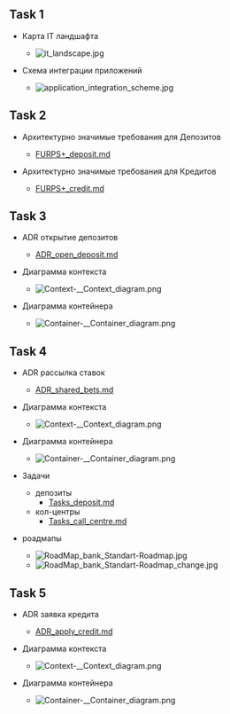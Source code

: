 ## Task 1
- Карта IT ландшафта
  - ![it_landscape.jpg](Task1/it_landscape.jpg)

- Схема интеграции приложений
  - ![application_integration_scheme.jpg](Task1/application_integration_scheme.jpg)

## Task 2
- Архитектурно значимые требования для Депозитов 
  - [FURPS+_deposit.md](Task2/FURPS%2B_deposit.md)

- Архитектурно значимые требования для Кредитов
  - [FURPS+_credit.md](Task2/FURPS%2B_credit.md)

## Task 3
- ADR открытие депозитов
  - [ADR_open_deposit.md](Task3/ADR_open_deposit.md)

- Диаграмма контекста
  - ![Context-__Context_diagram.png](Task3/Context-__Context_diagram.png)
- Диаграмма контейнера
  - ![Container-__Container_diagram.png](Task3/Container-__Container_diagram.png)
  
## Task 4
- ADR рассылка ставок
  - [ADR_shared_bets.md](Task4/ADR_shared_bets.md)
  
- Диаграмма контекста
  - ![Context-__Context_diagram.png](Task4/Context-__Context_diagram.png)
- Диаграмма контейнера
  - ![Container-__Container_diagram.png](Task4/Container-__Container_diagram.png)

- Задачи
  - депозиты
    - [Tasks_deposit.md](Task4/Tasks_deposit.md)
  - кол-центры
    - [Tasks_call_centre.md](Task4/Tasks_call_centre.md)

- роадмапы
  - ![RoadMap_bank_Standart-Roadmap.jpg](Task4/RoadMap_bank_Standart-Roadmap.jpg)
  - ![RoadMap_bank_Standart-Roadmap_change.jpg](Task4/RoadMap_bank_Standart-Roadmap_change.jpg)

## Task 5
- ADR заявка кредита
  - [ADR_apply_credit.md](Task5/ADR_apply_credit.md)

- Диаграмма контекста
  - ![Context-__Context_diagram.png](Task5/Context-__Context_diagram.png)
- Диаграмма контейнера
  - ![Container-__Container_diagram.png](Task5/Container-__Container_diagram.png)
